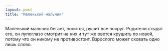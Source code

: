 ```yaml
---
layout: post
title: "Маленький мальчик"
---
```



Маленький мальчик бегает, носится, рушит все вокруг. 
Родители стыдят его, он лупоглазо смотрит на них и тут же рвется крушить по новой, потому что он никому не противостоит. 
Взрослого может сковать одно лишь слово.
